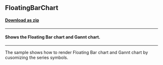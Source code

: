 ## FloatingBarChart
#### [Download as zip](https://downgit.github.io/#/home?url=https://github.com/GrapeCity/ComponentOne-WPF-Samples/tree/master/NET_4.5.2/C1.WPF.FlexChart/CS/FloatingBarChart)
____
#### Shows the Floating Bar chart and Gannt chart.
____
The sample shows how to render Floating Bar chart and Gannt chart by cusomizing the series symbols.
